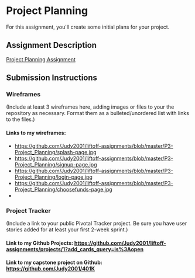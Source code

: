 # Project Planning
For this assignment, you'll create some initial plans for your project.

## Assignment Description
[Project Planning Assignment](https://education.launchcode.org/liftoff/assignments/planning/)

## Submission Instructions

### Wireframes

(Include at least 3 wireframes here, adding images or files to your the repository as necessary. Format them as a bulleted/unordered list with links to the files.)

#### Links to my wireframes: ####
* https://github.com/Judy2001/liftoff-assignments/blob/master/P3-Project_Planning/splash-page.jpg
* https://github.com/Judy2001/liftoff-assignments/blob/master/P3-Project_Planning/signup-page.jpg
* https://github.com/Judy2001/liftoff-assignments/blob/master/P3-Project_Planning/login-page.jpg
* https://github.com/Judy2001/liftoff-assignments/blob/master/P3-Project_Planning/choosefunds-page.jpg
* 

### Project Tracker

(Include a link to your public Pivotal Tracker project. Be sure you have user stories added for at least your first 2-week sprint.)

#### Link to my Github Projects:  https://github.com/Judy2001/liftoff-assignments/projects/1?add_cards_query=is%3Aopen ####

#### Link to my capstone project on Github:  https://github.com/Judy2001/401K ####
